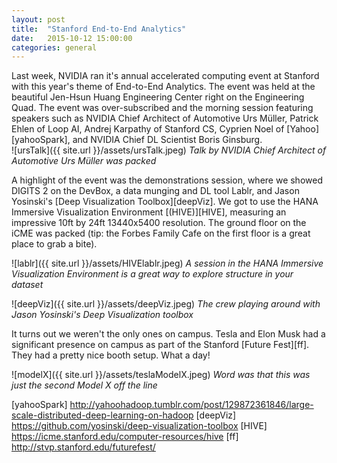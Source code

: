 ```yaml
---
layout: post
title:  "Stanford End-to-End Analytics"
date:   2015-10-12 15:00:00
categories: general
---
```


Last week, NVIDIA ran it's annual accelerated computing event at Stanford with this year's theme of End-to-End Analytics.  The event was held at the beautiful Jen-Hsun Huang Engineering Center right on the Engineering Quad.  The event was over-subscribed and the morning session featuring speakers such as NVIDIA Chief Architect of Automotive Urs Müller, Patrick Ehlen of Loop AI, Andrej Karpathy of Stanford CS, Cyprien Noel of [Yahoo][yahooSpark], and NVIDIA Chief DL Scientist Boris Ginsburg.  
![ursTalk]({{ site.url }}/assets/ursTalk.jpeg)
*Talk by NVIDIA Chief Architect of Automotive Urs Müller was packed*

A highlight of the event was the demonstrations session, where we showed DIGITS 2 on the DevBox, a data munging and DL tool Lablr, and Jason Yosinski's [Deep Visualization Toolbox][deepViz].  We got to use the HANA Immersive Visualization Environment [(HIVE)][HIVE], measuring an impressive 10ft by 24ft 13440x5400 resolution. The ground floor on the iCME was packed (tip: the Forbes Family Cafe on the first floor is a great place to grab a bite).

![lablr]({{ site.url }}/assets/HIVElablr.jpeg)
*A session in the HANA Immersive Visualization Environment is a great way to explore structure in your dataset*

![deepViz]({{ site.url }}/assets/deepViz.jpeg)
*The crew playing around with Jason Yosinski's Deep Visualization toolbox*

It turns out we weren't the only ones on campus.  Tesla and Elon Musk had a significant presence on campus as part of the Stanford [Future Fest][ff].  They had a pretty nice booth setup.  What a day!

![modelX]({{ site.url }}/assets/teslaModelX.jpeg)
*Word was that this was just the second Model X off the line*

[yahooSpark]		http://yahoohadoop.tumblr.com/post/129872361846/large-scale-distributed-deep-learning-on-hadoop
[deepViz]			https://github.com/yosinski/deep-visualization-toolbox
[HIVE]				https://icme.stanford.edu/computer-resources/hive
[ff]   				http://stvp.stanford.edu/futurefest/